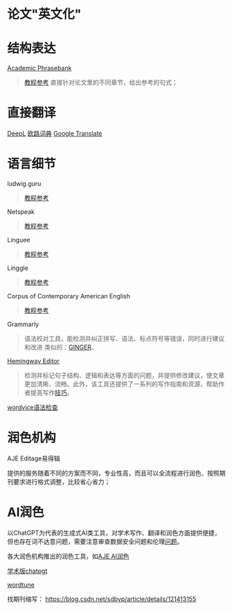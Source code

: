 
# 论文"英文化"
# 结构表达
 [Academic Phrasebank](https://www.phrasebank.manchester.ac.uk/introducing-work/)
> [教程参考](https://zhuanlan.zhihu.com/p/237582629)
> 直接针对论文里的不同章节，给出参考的句式；

# 直接翻译
[DeepL](https://www.deepl.com/translator)
[欧路词典](https://dict.eudic.net/)
[Google Translate](https://translate.google.com/?hl=en&sl=auto&tl=en&op=translate)

# 语言细节
ludwig.guru
> [教程参考](https://zhuanlan.zhihu.com/p/142658414)

Netspeak
> [教程参考](https://www.funglish.com.tw/%E5%9B%9B%E5%80%8B%E5%85%A7%E8%A1%8C%E4%BA%BA%E6%89%8D%E7%9F%A5%E9%81%93%E7%9A%84%E5%AF%AB%E4%BD%9C%E7%A5%9E%E5%99%A8%EF%BC%8C%E8%AE%93%E4%BD%A0%E4%BA%8B%E5%8D%8A%E5%8A%9F%E5%80%8D%E5%AF%AB%E5%87%BA/)

Linguee
> [教程参考](https://www.funglish.com.tw/%E5%9B%9B%E5%80%8B%E5%85%A7%E8%A1%8C%E4%BA%BA%E6%89%8D%E7%9F%A5%E9%81%93%E7%9A%84%E5%AF%AB%E4%BD%9C%E7%A5%9E%E5%99%A8%EF%BC%8C%E8%AE%93%E4%BD%A0%E4%BA%8B%E5%8D%8A%E5%8A%9F%E5%80%8D%E5%AF%AB%E5%87%BA/)

Linggle
> [教程参考](https://zhuanlan.zhihu.com/p/87499946)

Corpus of Contemporary American English
> [教程参考](https://zhuanlan.zhihu.com/p/128683003)

Grammarly
> 语法校对工具，能检测并纠正拼写、语法、标点符号等错误，同时进行建议和改进
> 类似的：[GINGER](https://www.gingersoftware.com/)、

[Hemingway Editor](https://hemingwayapp.com/)

> 检测并标记句子结构、逻辑和表达等方面的问题，并提供修改建议，使文章更加清晰、流畅。此外，该工具还提供了一系列的写作指南和资源，帮助作者提高写作[技巧](https://www.sohu.com/a/702887796_121679860)。

[wordvice语法检查](https://wordvice.ai/cn)


# 润色机构
AJE
Editage易得辑

提供的服务随着不同的方案而不同，专业性高，而且可以全流程进行润色、按照期刊要求进行格式调整，比较省心省力；


# AI润色

以ChatGPT为代表的生成式AI类工具，对学术写作、翻译和润色方面提供便捷，但也存在词不达意问题，需要注意审查数据安全问题和伦理[问题](https://cn.scientific-publishing.webshop.elsevier.com/research-process-cn/the-dangers-of-ai-assisted-academic-writing/)。

各大润色机构推出的润色工具，如[AJE AI润色](chrome-extension://cdonnmffkdaoajfknoeeecmchibpmkmg/assets/pdf/web/viewer.html?file=http://www.nwipb.cas.cn/lib/tsggg/202211/P020221104644966552589.pdf)

[学术版chatpgt](https://www.qbitai.com/2023/04/43347.html)

[wordtune](https://www.wordtune.com/plans)



找期刊缩写：
https://blog.csdn.net/sdbyp/article/details/121413155
<!--stackedit_data:
eyJoaXN0b3J5IjpbLTE1MDUzNzQyMjcsMjA3NDYxMDM0OSwtMj
AwNDQ5OTcyMywtNjgzODM1MTQ4LDc0ODY3MjU0OCw5OTU1OTAx
MiwtMTY0OTkyNDUxOCwzMTUzMzQ2MjYsLTIwMzA4OTA1MDIsMT
A4NzM5MTI1MywtMTUwNjEyNTE5Myw2OTYzNDM1MDYsLTU0MTM3
NDc1OF19
-->
